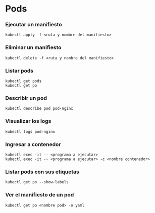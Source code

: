 # Pods

### Ejecutar un manifiesto

```
kubectl apply -f <ruta y nombre del manifiesto>
```

### Eliminar un manifiesto

```
kubectl delete -f <ruta y nombre del manifiesto>
```

### Listar pods

```
kubectl get pods
kubectl get po
```

### Describir un pod

```
kubectl describe pod pod-nginx
```

### Visualizar los logs

```
kubectl logs pod-nginx
```

### Ingresar a contenedor

```
kubectl exec -it -- <programa a ejecutar>
kubectl exec -it -- <programa a ejecutar> -c <nombre contenedor>
```

### Listar pods con sus etiquetas

```
kubectl get po --show-labels
```

### Ver el manifiesto de un pod

```
kubectl get po <nombre pod> -o yaml
```
